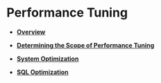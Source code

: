 # Performance Tuning<a name="EN-US_TOPIC_0245374517"></a>

-   **[Overview](overview-15.md)**  
-   **[Determining the Scope of Performance Tuning](determining-the-scope-of-performance-tuning.md)**  

-   **[System Optimization](system-optimization.md)**  

-   **[SQL Optimization](sql-optimization.md)**  


